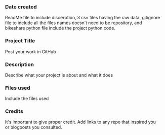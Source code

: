 ### Date created
ReadMe file to include discerption, 3 csv files having the raw data, gitignore file to include all the files names doesn't need to be repository, and bikeshare python file include the project python code.

### Project Title
Post your work in GitHub

### Description
Describe what your project is about and what it does

### Files used
Include the files used

### Credits
It's important to give proper credit. Add links to any repo that inspired you or blogposts you consulted.

